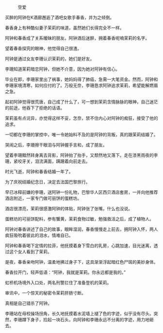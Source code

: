 　　　空爱

买醉的阿钟在K酒廊邂逅了酒吧女歌手春香，并为之倾倒。

春香身上有种酷似妻子茉莉的味道，虽然她们长得完全不一样。

阿钟和春香成了关系暧昧的朋友。阿钟酒后迷醉，拥着春香呢喃茉莉的名字。

望着春香探究的眼神，他觉得自己很渣。

阿钟是通过女友李珊认识茉莉的，她们是好友。

李珊知道茉莉暗恋阿钟，但她不介意，因为她对阿钟有信心。

毕业在即，李珊家里出了祸事，她妈妈得了肺癌，急需一大笔资金。然而，阿钟和李珊家境清寒，如何应付的了。万般无奈，李珊恳求阿钟追求茉莉，希望能解燃眉之急。

起初阿钟觉得很荒唐，自己成了什么了，可一想到茉莉含情脉脉的眼神，自己迷茫的前途，他吞下了拒绝的话语。

茉莉虽有点诧异，亦觉得这样不妥，怎奈，禁不住内心对阿钟的痴狂，接受了他的追求。

一切都在李珊的掌控中，唯一令她始料不及的是阿钟的背叛，真的跟茉莉结婚了。

哭闹之后，李珊擦干眼泪与阿钟握手言和，成了朋友。

望着李珊黯然转身离去背影，阿钟抬了抬手，又颓然地又落下。走在漆黑雨夜的李珊，紧咬牙关，泪流满面，蹒跚着向前走去。

时光飞逝，阿钟和春香结婚一年了。

为了庆祝结婚纪念日，决定去法国巴黎旅行。

早已冰释前嫌的李珊，送阿钟一份礼物，巴黎华人区西贝酒店套房，一并向他推荐酒店附近，一家专门做可丽饼的蛋糕坊。

酒店很漂亮，茉莉很感激阿钟的体贴，阿钟张了张嘴，什么也没说。

蛋糕坊的可丽饼配料，参有蟹黄，茉莉食物过敏，勉强救活之后，成了植物人。

阿钟对春香讲述了自己的故事，眼眸湿润，春香慢慢走上前去，拥阿钟入怀，两人疯狂吸吮着彼此的泪水，情难自已。

阿钟和春香喝下定情的拉菲，他抚摸着身下雪白的乳房，心跳加速，目光迷离，透过这个女人看到了茉莉。

是夜，春香亲吻阿钟，温柔地拂过身子下，这具渐渐浮起暗红色尸斑的美妙身体。

春香拉开门，轻声低语：“阿钟，我就是茉莉。你永远都是我的。”

虹桥机场境外入口处，两名刑警拦住了准备登机的茉莉。

审讯中，一个惊天的秘密令茉莉肝肠寸断。

真相是自己错杀了阿钟。

李珊站在母校操场拐角，长久地抚摸着水泥墙上褪了色的字迹，似乎没有尽头。突然，李珊蹲下身子，捡起一块石头，向阿钟和李珊永远不分离的字迹，用力地砸去。












